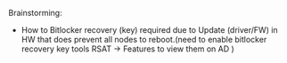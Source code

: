Brainstorming:  
- How to Bitlocker recovery (key) required due to Update (driver/FW) in HW that does prevent all nodes to reboot.(need to enable bitlocker recovery key tools RSAT -> Features to view them on AD )